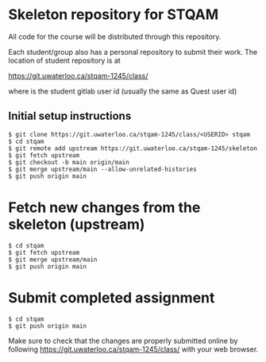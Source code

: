 # Skeleton repository for STQAM

All code for the course will be distributed through this repository. 

Each student/group also has a personal repository to submit their work. 
The location of student repository is at

  https://git.uwaterloo.ca/stqam-1245/class/<USERID>

where <USERID> is the student gitlab user id (usually the same as Quest user id)

## Initial setup instructions

```
$ git clone https://git.uwaterloo.ca/stqam-1245/class/<USERID> stqam
$ cd stqam
$ git remote add upstream https://git.uwaterloo.ca/stqam-1245/skeleton
$ git fetch upstream
$ git checkout -b main origin/main
$ git merge upstream/main --allow-unrelated-histories
$ git push origin main
```

# Fetch new changes from the skeleton (upstream)

```
$ cd stqam
$ git fetch upstream
$ git merge upstream/main
$ git push origin main
```

# Submit completed assignment

```
$ cd stqam
$ git push origin main
```

Make sure to check that the changes are properly submitted online by following 
https://git.uwaterloo.ca/stqam-1245/class/<USERID> with your web browser.

